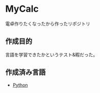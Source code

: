 # MyCalc
電卓作りたくなったから作ったリポジトリ

## 作成目的
言語を学習できたかというテスト&暇だった。

## 作成済み言語
<ul>
  <li><a href="https://github.com/Unigmos/MyCalc/tree/main/python">Python</a></li>
</ul>
